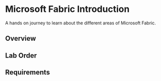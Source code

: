 # Microsoft Fabric Introduction
A hands on journey to learn about the different areas of Microsoft Fabric.

## Overview

## Lab Order

## Requirements

